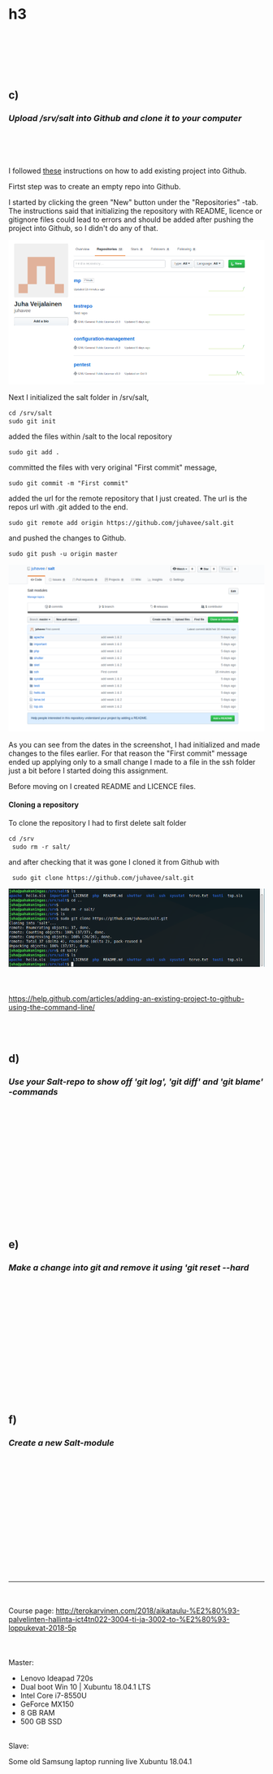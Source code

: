 # h3
<br></br>

<br></br>

## c)
### *Upload /srv/salt into Github and clone it to your computer*
<br></br>
<br></br>
I followed [these](https://help.github.com/articles/adding-an-existing-project-to-github-using-the-command-line/) instructions on how to add existing project into Github. 

Firtst step was to create an empty repo into Github.

I started by clicking the green "New" button under the "Repositories" -tab. The instructions said that initializing the repository with README, licence or gitignore files could lead to errors and should be added after pushing the project into Github, so I didn't do any of that. 

![](images/h3/Selection_057.png)

Next I initialized the salt folder in /srv/salt,

	cd /srv/salt
	sudo git init

added the files within /salt to the local repository

	sudo git add .

committed the files with very original "First commit" message,

	sudo git commit -m "First commit"
	
added the url for the remote repository that I just created. The url is the repos url with .git added to the end.	
	
	sudo git remote add origin https://github.com/juhavee/salt.git

and pushed the changes to Github.

	sudo git push -u origin master
	
![](images/h3/Selection_058.png)

As you can see from the dates in the screenshot, I had initialized and made changes to the files earlier. For that reason the "First commit" message ended up applying only to a small change I made to a file in the ssh folder just a bit before I started doing this assignment.

Before moving on I created README and LICENCE files.

#### Cloning a repository

To clone the repository I had to first delete salt folder

	cd /srv
	 sudo rm -r salt/
	 
and after checking that it was gone I cloned it from Github with

	 sudo git clone https://github.com/juhavee/salt.git
	 
![](images/h3/Selection_060.png)
 <br></br>
<br></br>
https://help.github.com/articles/adding-an-existing-project-to-github-using-the-command-line/
<br></br>
<br></br>
## d)
### *Use your Salt-repo to show off 'git log', 'git diff' and 'git blame' -commands*
<br></br>
<br></br>

<br></br>
<br></br>

<br></br>
<br></br>
## e)
### *Make a change into git and remove it using 'git reset --hard*
<br></br>
<br></br>

<br></br>
<br></br>

<br></br>
<br></br>
## f)
### *Create a new Salt-module*
<br></br>
<br></br>

<br></br>
<br></br>

<br></br>
<br></br>
***
<br></br>
Course page: http://terokarvinen.com/2018/aikataulu-%E2%80%93-palvelinten-hallinta-ict4tn022-3004-ti-ja-3002-to-%E2%80%93-loppukevat-2018-5p
<br></br>
<br></br>
Master:

- Lenovo Ideapad 720s
- Dual boot Win 10 | Xubuntu 18.04.1 LTS
- Intel Core i7-8550U
- GeForce MX150
- 8 GB RAM
- 500 GB SSD
<br></br>

Slave:

Some old Samsung laptop running live Xubuntu 18.04.1
